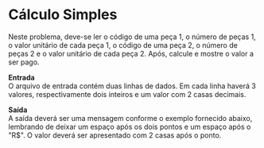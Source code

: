 <h1>Cálculo Simples</h1>
Neste problema, deve-se ler o código de uma peça 1, o número de peças 1, o valor unitário de cada peça 1, o código de uma peça 2, o número de peças 2 e o valor unitário de cada peça 2. Após, calcule e mostre o valor a ser pago.

<b>Entrada</b><br>
O arquivo de entrada contém duas linhas de dados. Em cada linha haverá 3 valores, respectivamente dois inteiros e um valor com 2 casas decimais.

<b>Saída</b><br>
A saída deverá ser uma mensagem conforme o exemplo fornecido abaixo, lembrando de deixar um espaço após os dois pontos e um espaço após o "R$". O valor deverá ser apresentado com 2 casas após o ponto.